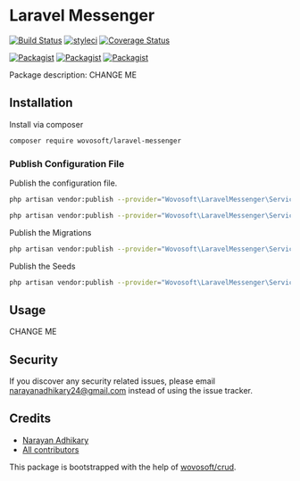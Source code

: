 # Laravel Messenger

[![Build Status](https://travis-ci.org/wovosoft/laravel-messenger.svg?branch=master)](https://travis-ci.org/wovosoft/laravel-messenger)
[![styleci](https://styleci.io/repos/CHANGEME/shield)](https://styleci.io/repos/CHANGEME)
[![Coverage Status](https://coveralls.io/repos/github/wovosoft/laravel-messenger/badge.svg?branch=master)](https://coveralls.io/github/wovosoft/laravel-messenger?branch=master)

[![Packagist](https://img.shields.io/packagist/v/wovosoft/laravel-messenger.svg)](https://packagist.org/packages/wovosoft/laravel-messenger)
[![Packagist](https://poser.pugx.org/wovosoft/laravel-messenger/d/total.svg)](https://packagist.org/packages/wovosoft/laravel-messenger)
[![Packagist](https://img.shields.io/packagist/l/wovosoft/laravel-messenger.svg)](https://packagist.org/packages/wovosoft/laravel-messenger)

Package description: CHANGE ME

## Installation

Install via composer
```bash
composer require wovosoft/laravel-messenger
```

### Publish Configuration File

Publish the configuration file.

```bash
php artisan vendor:publish --provider="Wovosoft\LaravelMessenger\ServiceProvider" --tag="config"
```

```bash
php artisan vendor:publish --provider="Wovosoft\LaravelMessenger\ServiceProvider" --tag="resources"
```

Publish the Migrations

```bash
php artisan vendor:publish --provider="Wovosoft\LaravelMessenger\ServiceProvider" --tag="migrations"
```

Publish the Seeds

```bash
php artisan vendor:publish --provider="Wovosoft\LaravelMessenger\ServiceProvider" --tag="seeds"
```


## Usage

CHANGE ME

## Security

If you discover any security related issues, please email narayanadhikary24@gmail.com
instead of using the issue tracker.

## Credits

- [Narayan Adhikary](https://github.com/wovosoft/laravel-messenger)
- [All contributors](https://github.com/wovosoft/laravel-messenger/graphs/contributors)

This package is bootstrapped with the help of
[wovosoft/crud](https://github.com/wovosoft/crud).
